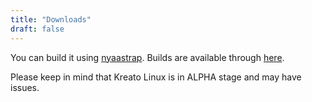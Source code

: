 ```yaml
---
title: "Downloads"
draft: false 
---
```


You can build it using [nyaastrap](https://github.com/kreatolinux/nyaastrap).
Builds are available through [here](https://github.com/kreatolinux/releases/releases).

Please keep in mind that Kreato Linux is in ALPHA stage and may have issues.
